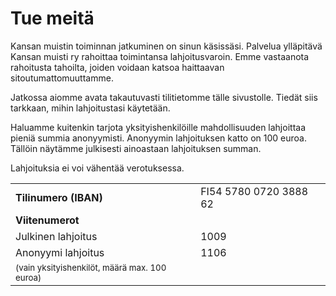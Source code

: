 Tue meitä
=========

Kansan muistin toiminnan jatkuminen on sinun käsissäsi. Palvelua ylläpitävä
Kansan muisti ry rahoittaa toimintansa lahjoitusvaroin. Emme vastaanota
rahoitusta tahoilta, joiden voidaan katsoa haittaavan sitoutumattomuuttamme.

Jatkossa aiomme avata takautuvasti tilitietomme tälle sivustolle. Tiedät
siis tarkkaan, mihin lahjoitustasi käytetään.

Haluamme kuitenkin tarjota yksityishenkilöille mahdollisuuden lahjoittaa
pieniä summia anonyymisti. Anonyymin lahjoituksen katto on 100 euroa.
Tällöin näytämme julkisesti ainoastaan lahjoituksen summan.

Lahjoituksia ei voi vähentää verotuksessa.

<table>
  <tr><td><strong>Tilinumero (IBAN)</strong></td><td>FI54 5780 0720 3888 62</td></tr>
  <tr><td><strong>Viitenumerot</strong></td></tr>
  <tr><td>Julkinen lahjoitus</td><td>1009</td></tr>
  <tr><td>Anonyymi lahjoitus</td><td>1106</td></tr>
  <tr><td><small>(vain yksityishenkilöt, määrä max. 100 euroa)</small></td></tr>
</table>
